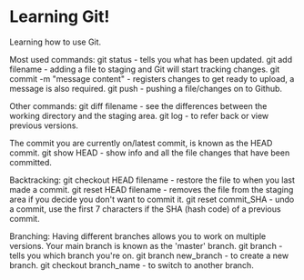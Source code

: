 # Learning Git!
Learning how to use Git. 

Most used commands:
git status - tells you what has been updated.
git add filename - adding a file to staging and Git will start tracking changes.
git commit -m "message content" - registers changes to get ready to upload, a message is also required.
git push - pushing a file/changes on to Github.

Other commands:
git diff filename - see the differences between the working directory and the staging area.
git log - to refer back or view previous versions.

The commit you are currently on/latest commit, is known as the HEAD commit.
git show HEAD - show info and all the file changes that have been committed.

Backtracking:
git checkout HEAD filename - restore the file to when you last made a commit.
git reset HEAD filename - removes the file from the staging area if you decide you don't want to commit it.
git reset commit_SHA - undo a commit, use the first 7 characters if the SHA (hash code) of a previous commit. 

Branching:
Having different branches allows you to work on multiple versions. Your main branch is known as the 'master' branch.
git branch - tells you which branch you're on.
git branch new_branch - to create a new branch.
git checkout branch_name - to switch to another branch.

